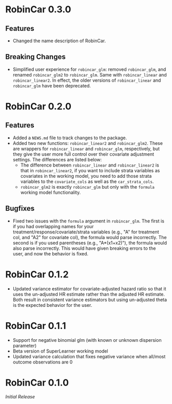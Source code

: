 # RobinCar 0.3.0

## Features

* Changed the name description of RobinCar.

## Breaking Changes

* Simplified user experience for `robincar_glm`: removed `robincar_glm`,
and renamed `robincar_glm2` to `robincar_glm`. Same with `robincar_linear` and `robincar_linear2`. In effect,
the older versions of `robincar_linear` and `robincar_glm` have been deprecated.

# RobinCar 0.2.0

## Features

* Added a `NEWS.md` file to track changes to the package.
* Added two new functions: `robincar_linear2` and `robincar_glm2`. These are wrappers for `robincar_linear` and `robincar_glm`, respectively, but they give the user more full control over their covariate adjustment settings. The differences are listed below:
  * The difference between `robincar_linear` and `robincar_linear2` is that in `robincar_linear2`, if you want to include strata variables as covariates in the working model, you need to add those strata variables to the `covariate_cols` as well as the `car_strata_cols`.
  * `robincar_glm2` is exactly `robincar_glm` but only with the `formula` working model functionality.

## Bugfixes

* Fixed two issues with the `formula` argument in `robincar_glm`. The first is if you had overlapping names for your treatment/response/covariate/strata variables (e.g., "A" for treatment col, and "A2" for covariate col), the formula would parse incorrectly. The second is if you used parentheses (e.g., "A*(x1+x2)"), the formula would also parse incorrectly. This would have given breaking errors to the user, and now the behavior is fixed.

# RobinCar 0.1.2

* Updated variance estimator for covariate-adjusted hazard ratio so that it uses the un-adjusted HR estimate rather than the adjusted HR estimate. Both result in consistent variance estimators but using un-adjusted theta is the expected behavior for the user.

# RobinCar 0.1.1

* Support for negative binomial glm (with known or unknown dispersion parameter)
* Beta version of SuperLearner working model
* Updated variance calculation that fixes negative variance when all/most outcome observations are 0

# RobinCar 0.1.0

*Initial Release*
